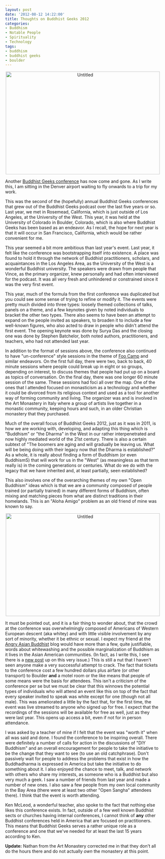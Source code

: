 ```yaml
---
layout: post
date: '2012-08-12 14:22:00'
title: Thoughts on Buddhist Geeks 2012
categories:
- Buddhism
- Notable People
- Spirituality
- Technology
tags:
- buddhism
- buddhist geeks
- boulder
---
```

<p style="text-align:center"><a href="http://www.flickr.com/photos/albill/7761659340/" title="Untitled by albill, on Flickr"><img src="https://farm9.staticflickr.com/8435/7761659340_2dce026567.jpg" width="500" height="333" alt="Untitled"></a></p>

Another [Buddhist Geeks conference](http://conference.buddhistgeeks.com/) has now come and gone. As I write this, I am sitting in the Denver airport waiting to fly onwards to a trip for my work. 

This was the second of the (hopefully) annual Buddhist Geeks conferences that grew out of the Buddhist Geeks podcast over the last five years or so. Last year, we met in Rosemead, California, which is just outside of Los Angeles, at the University of the West. This year, it was held at the University of Colorado in Boulder, Colorado, which is also where Buddhist Geeks has been based as an endeavor. As I recall, the hope for next year is that it will occur in San Francisco, California, which would be rather convenient for me. 

This year seemed a bit more ambitious than last year's event. Last year, it felt like the conference was bootstrapping itself into existence. A place was found to hold it through the network of Buddhist practitioners, scholars, and acquaintances in the Los Angeles Area, as the University of the West is a wonderful Buddhist university. The speakers were drawn from people that Vince, as the primary organizer, knew personally and had often interviewed for the podcast. It was all very fresh and unhindered or constrained since it was the very first event.

This year, much of the formula from the first conference was duplicated but you could see some sense of trying to refine or modify it. The events were pretty much divided into three types: loosely themed collections of talks, panels on a theme, and a few keynotes given by noted individuals to bracket the other two types. There also seems to have been an attempt to expand on the people invited as speakers, to broaden it to include a few well-known figures, who also acted to draw in people who didn't attend the first event. The opening keynote was done by Surya Das and the closing one was done by Stephen Batchelor, both noted authors, practitioners, and teachers, who had not attended last year. 

In addition to the format of sessions above, the conference also continued to have "un-conference" style sessions in the theme of [Foo Camp](http://en.wikipedia.org/wiki/Foo_Camp) and similar endeavors. On the first full day, there were two, back to back, 40 minute sessions where people could break up in eight or so groups, depending on interest, to discuss themes that people had put up on a board as topics of conversation. On the final day, there was one longer 60 minute session of the same. These sessions had foci all over the map. One of the ones that I attended focused on monasticism as a technology and whether it could be divorced from its religious context and used as a tool for another way of forming community and living. The organizer was and is involved in the Art Monastery in Italy where a group of artists live together in a monastic community, keeping hours and such, in an older Christian monastery that they purchased. 

Much of the overall focus of Buddhist Geeks 2012, just as it was in 2011, is how we are working with, developing, and adapting this thing which is "Buddhism" or "the Dharma" in the West in our rather interpenetrated and now highly mediated world of the 21st century. There is also a certain subtext of "The boomers are aging and will gradually be leaving us. What will be being doing with their legacy now that the Dharma is established?" As a whole, it is really about finding a form of Buddhism (or even BuddhismS) that will work for us in the "West" (as meaningless as that term really is) in the coming generations or centuries. What do we do with the legacy that we have inherited and, at least partially, seen established?

This also involves one of the overarching themes of my own "Open Buddhism" ideas which is that we are a community composed of people trained (or partially trained) in many different forms of Buddhism, often mixing and matching pieces from what are distinct traditions in their homelands. This is an "Aloha Amigo" problem as an old friend of mine was known to say.

<p style="text-align:center"><a href="http://www.flickr.com/photos/albill/7761645540/" title="Untitled by albill, on Flickr"><img src="https://farm9.staticflickr.com/8430/7761645540_24a198c49c.jpg" width="500" height="333" alt="Untitled"></a></p>

It must be pointed out, and it is a fair thing to wonder about, that the crowd at the conference was overwhelmingly composed of Americans of Western European descent (aka whitey) and with little visible involvement by any sort of minority, whether it be ethnic or sexual. I expect my friend at the [Angry Asian Buddhist](http://www.angryasianbuddhist.com/) blog would have more than a few, quite justifiable, words about whitewashing and the possible marginalization of Buddhism as it lives in the Asian American communities. (In fact, as I write this, I see there is a [new post](http://www.angryasianbuddhist.com/2012/08/discover-emerging-faces-of-buddhism-are.html) up on this very issue.) This is still a nut that I haven't seen anyone make a very successful attempt to crack. The fact that tickets to the conference cost a few hundred dollars plus airfare (or other transport) to Boulder **and** a motel room or the like means that people of some means were the basis for attendees. This isn't a criticism of the conference per se but we must be clear that this winnows the potential types of individuals who will attend an event like this on top of the fact that every speaker invited to speak was white except for one (though not all male).  This was ameliorated a little by the fact that, for the first time, the event was live streamed to anyone who signed up for free. I expect that the recordings of the sessions will be available for free as well, just as they were last year. This opens up access a bit, even if not for in person attendance. 

I was asked by a teacher of mine if I felt that the event was "worth it" when all was said and done. I found the conference to be inspiring overall. There were definitely a number of calls for action in the discussions of "DIY Buddhism" and an overall encouragement for people to take the initiative to be the change that they want to see (to use an old catchphrase). Don't passively wait for people to address the problems that exist in how the Buddhadharma is expressed in America but take the initiative to do something about it. I also enjoyed the chance to meet, talk, and network with others who share my interests, as someone who is a Buddhist but also very much a geek. I saw a number of friends from last year and made a number of new ones. I also saw a few people from my own local community in the Bay Area (there were at least two other "Open Sangha" attendees there). I think that the event is worth attending.

Ken McLeod, a wonderful teacher, also spoke to the fact that nothing else likes this conference exists. In fact, outside of a few well known Buddhist sects or churches having internal conferences, I cannot think of **any** other Buddhist conferences held in America that are focused on practitioners. This means that Buddhist Geeks serves a rather unique role as a conference and one that we've needed for at least the last 15 years according to Ken.

**Update:** Nathan from the Art Monastery corrected me in that they don't all do the hours there and do not actually *own* the monastery at this point.
